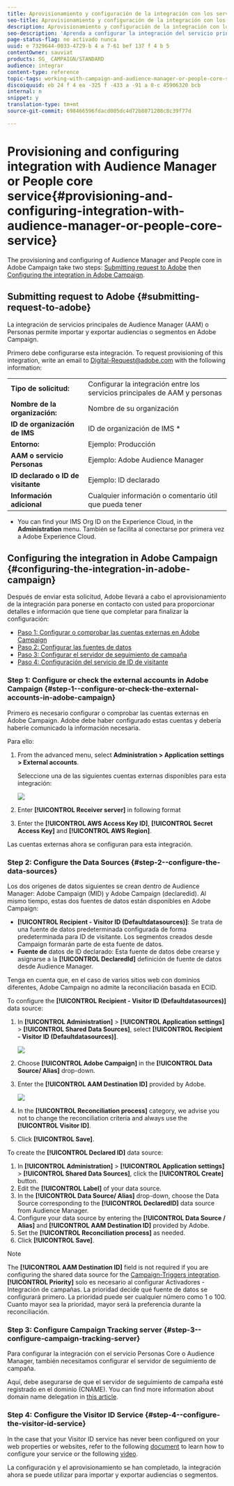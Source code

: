 ```yaml
---
title: Aprovisionamiento y configuración de la integración con los servicios principales de Audience Manager o Personas
seo-title: Aprovisionamiento y configuración de la integración con los servicios principales de Audience Manager o Personas
description: Aprovisionamiento y configuración de la integración con los servicios principales de Audience Manager o Personas
seo-description: 'Aprenda a configurar la integración del servicio principal de Audience Manager/Personas para empezar a compartir audiencias o segmentos con las distintas soluciones de Adobe Experience Cloud. '
page-status-flag: no activado nunca
uuid: e 7329644-0033-4729-b 4 a 7-61 bef 137 f 4 b 5
contentOwner: sauviat
products: SG_ CAMPAIGN/STANDARD
audience: integrar
content-type: reference
topic-tags: working-with-campaign-and-audience-manager-or-people-core-service
discoiquuid: eb 24 f 4 ea -325 f -433 a -91 a 0-c 45906320 bcb
internal: n
snippet: y
translation-type: tm+mt
source-git-commit: 698466596fdacd005dc4d72b8071208c8c39f77d

---
```



# Provisioning and configuring integration with Audience Manager or People core service{#provisioning-and-configuring-integration-with-audience-manager-or-people-core-service}

The provisioning and configuring of Audience Manager and People core in Adobe Campaign take two steps: [Submitting request to Adobe](../../integrating/using/provisioning-and-configuring-integration-with-audience-manager-or-people-core-service.md#submitting-request-to-adobe) then [Configuring the integration in Adobe Campaign](../../integrating/using/provisioning-and-configuring-integration-with-audience-manager-or-people-core-service.md#configuring-the-integration-in-adobe-campaign).

## Submitting request to Adobe {#submitting-request-to-adobe}

La integración de servicios principales de Audience Manager (AAM) o Personas permite importar y exportar audiencias o segmentos en Adobe Campaign.

Primero debe configurarse esta integración. To request provisioning of this integration, write an email to [Digital-Request@adobe.com](mailto:Digital-Request@adobe.com) with the following information:

<table> 
 <tbody> 
  <tr> 
   <td> <strong>Tipo de solicitud:</strong><br /> </td> 
   <td> Configurar la integración entre los servicios principales de AAM y personas </td> 
  </tr> 
  <tr> 
   <td> <strong>Nombre de la organización:</strong><br /> </td> 
   <td> Nombre de su organización </td> 
  </tr> 
  <tr> 
   <td> <strong>ID de organización de IMS</strong><br /> </td> 
   <td> ID de organización de IMS * </td> 
  </tr> 
  <tr> 
   <td> <strong>Entorno:</strong><br /> </td> 
   <td> Ejemplo: Producción </td> 
  </tr> 
  <tr> 
   <td> <strong>AAM o servicio Personas</strong><br /> </td> 
   <td> Ejemplo: Adobe Audience Manager </td> 
  </tr> 
  <tr> 
   <td> <strong>ID declarado o ID de visitante</strong><br /> </td> 
   <td> Ejemplo: ID declarado </td> 
  </tr> 
  <tr> 
   <td> <strong>Información adicional</strong><br /> </td> 
   <td> Cualquier información o comentario útil que pueda tener </td> 
  </tr> 
 </tbody> 
</table>

* You can find your IMS Org ID on the Experience Cloud, in the **Administration** menu. También se facilita al conectarse por primera vez a Adobe Experience Cloud.

## Configuring the integration in Adobe Campaign {#configuring-the-integration-in-adobe-campaign}

Después de enviar esta solicitud, Adobe llevará a cabo el aprovisionamiento de la integración para ponerse en contacto con usted para proporcionar detalles e información que tiene que completar para finalizar la configuración:

* [Paso 1: Configurar o comprobar las cuentas externas en Adobe Campaign](../../integrating/using/provisioning-and-configuring-integration-with-audience-manager-or-people-core-service.md#step-1--configure-or-check-the-external-accounts-in-adobe-campaign)
* [Paso 2: Configurar las fuentes de datos](../../integrating/using/provisioning-and-configuring-integration-with-audience-manager-or-people-core-service.md#step-2--configure-the-data-sources)
* [Paso 3: Configurar el servidor de seguimiento de campaña](../../integrating/using/provisioning-and-configuring-integration-with-audience-manager-or-people-core-service.md#step-3--configure-campaign-tracking-server)
* [Paso 4: Configuración del servicio de ID de visitante](../../integrating/using/provisioning-and-configuring-integration-with-audience-manager-or-people-core-service.md#step-4--configure-the-visitor-id-service)

### Step 1: Configure or check the external accounts in Adobe Campaign {#step-1--configure-or-check-the-external-accounts-in-adobe-campaign}

Primero es necesario configurar o comprobar las cuentas externas en Adobe Campaign. Adobe debe haber configurado estas cuentas y debería haberle comunicado la información necesaria.

Para ello:

1. From the advanced menu, select **Administration &gt; Application settings &gt; External accounts**.

   Seleccione una de las siguientes cuentas externas disponibles para esta integración:

   ![](assets/integration_aam_1.png)

1. Enter **[!UICONTROL Receiver server]** in following format
1. Enter the **[!UICONTROL AWS Access Key ID]**, **[!UICONTROL Secret Access Key]** and **[!UICONTROL AWS Region]**.

Las cuentas externas ahora se configuran para esta integración.

### Step 2: Configure the Data Sources {#step-2--configure-the-data-sources}

Los dos orígenes de datos siguientes se crean dentro de Audience Manager: Adobe Campaign (MID) y Adobe Campaign (declaredid). Al mismo tiempo, estas dos fuentes de datos están disponibles en Adobe Campaign:

* **[!UICONTROL Recipient - Visitor ID (Defaultdatasources)]**: Se trata de una fuente de datos predeterminada configurada de forma predeterminada para ID de visitante. Los segmentos creados desde Campaign formarán parte de esta fuente de datos.
* **Fuente de** datos de ID declarado: Esta fuente de datos debe crearse y asignarse a la **[!UICONTROL DeclaredId]** definición de fuente de datos desde Audience Manager.

Tenga en cuenta que, en el caso de varios sitios web con dominios diferentes, Adobe Campaign no admite la reconciliación basada en ECID.

To configure the **[!UICONTROL Recipient - Visitor ID (Defaultdatasources)]** data source:

1. In **[!UICONTROL Administration]** &gt; **[!UICONTROL Application settings]** &gt; **[!UICONTROL Shared Data Sources]**, select **[!UICONTROL Recipient - Visitor ID (Defaultdatasources)]**.

   ![](assets/integration_aam_2.png)

1. Choose **[!UICONTROL Adobe Campaign]** in the **[!UICONTROL Data Source/ Alias]** drop-down.
1. Enter the **[!UICONTROL AAM Destination ID]** provided by Adobe.

   ![](assets/integration_aam_3.png)

1. In the **[!UICONTROL Reconciliation process]** category, we advise you not to change the reconciliation criteria and always use the **[!UICONTROL Visitor ID]**.
1. Click **[!UICONTROL Save]**.

To create the **[!UICONTROL Declared ID]** data source:

1. In **[!UICONTROL Administration]** &gt; **[!UICONTROL Application settings]** &gt; **[!UICONTROL Shared Data Sources]**, click the **[!UICONTROL Create]** button.
1. Edit the **[!UICONTROL Label]** of your data source.
1. In the **[!UICONTROL Data Source/ Alias]** drop-down, choose the Data Source corresponding to the **[!UICONTROL DeclaredID]** data source from Audience Manager.
1. Configure your data source by entering the **[!UICONTROL Data Source / Alias]** and **[!UICONTROL AAM Destination ID]** provided by Adobe.
1. Set the **[!UICONTROL Reconciliation process]** as needed.
1. Click **[!UICONTROL Save]**.

>[!NOTE]
>
>The **[!UICONTROL AAM Destination ID]** field is not required if you are configuring the shared data source for the [Campaign-Triggers integration](../../integrating/using/configuring-triggers-in-experience-cloud.md). **[!UICONTROL Priority]** solo es necesario al configurar Activadores - Integración de campañas. La prioridad decide qué fuente de datos se configurará primero. La prioridad puede ser cualquier número como 1 o 100. Cuanto mayor sea la prioridad, mayor será la preferencia durante la reconciliación.

### Step 3: Configure Campaign Tracking server {#step-3--configure-campaign-tracking-server}

Para configurar la integración con el servicio Personas Core o Audience Manager, también necesitamos configurar el servidor de seguimiento de campaña.

Aquí, debe asegurarse de que el servidor de seguimiento de campaña esté registrado en el dominio (CNAME). You can find more information about domain name delegation in [this article](https://docs.campaign.adobe.com/doc/AC/en/technicalResources/Technotes/AdobeCampaign_Deliverability_Sub_Domain_Delegation.pdf).

### Step 4: Configure the Visitor ID Service {#step-4--configure-the-visitor-id-service}

In the case that your Visitor ID service has never been configured on your web properties or websites, refer to the following [document](https://marketing.adobe.com/resources/help/en_US/mcvid/mcvid-setup-aam-analytics.html) to learn how to configure your service or the following [video](https://helpx.adobe.com/marketing-cloud/how-to/email-marketing.html#step-two).

La configuración y el aprovisionamiento se han completado, la integración ahora se puede utilizar para importar y exportar audiencias o segmentos.
